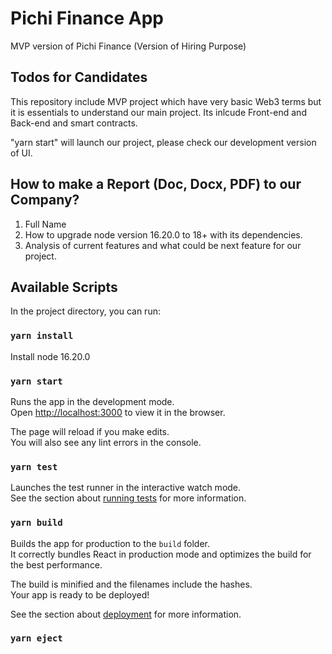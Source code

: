 # Pichi Finance App

MVP version of Pichi Finance (Version of Hiring Purpose)

## Todos for Candidates

This repository include MVP project which have very basic Web3 terms but it is essentials to understand our main project. Its inlcude Front-end and Back-end and smart contracts. 

"yarn start" will launch our project, please check our development version of UI.

## How to make a Report (Doc, Docx, PDF) to our Company?

1. Full Name 
2. How to upgrade node version 16.20.0 to 18+ with its dependencies.
3. Analysis of current features and what could be next feature for our project. 


## Available Scripts

In the project directory, you can run:

### `yarn install`

Install node 16.20.0

### `yarn start`

Runs the app in the development mode.\
Open [http://localhost:3000](http://localhost:3000) to view it in the browser.

The page will reload if you make edits.\
You will also see any lint errors in the console.

### `yarn test`

Launches the test runner in the interactive watch mode.\
See the section about [running tests](https://facebook.github.io/create-react-app/docs/running-tests) for more information.

### `yarn build`

Builds the app for production to the `build` folder.\
It correctly bundles React in production mode and optimizes the build for the best performance.

The build is minified and the filenames include the hashes.\
Your app is ready to be deployed!

See the section about [deployment](https://facebook.github.io/create-react-app/docs/deployment) for more information.

### `yarn eject`
